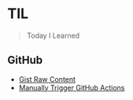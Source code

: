 # TIL

> Today I Learned

## GitHub

- [Gist Raw Content](./github/gist-raw-content.md)
- [Manually Trigger GitHub Actions](./github/manually-trigger-github-actions.md)
